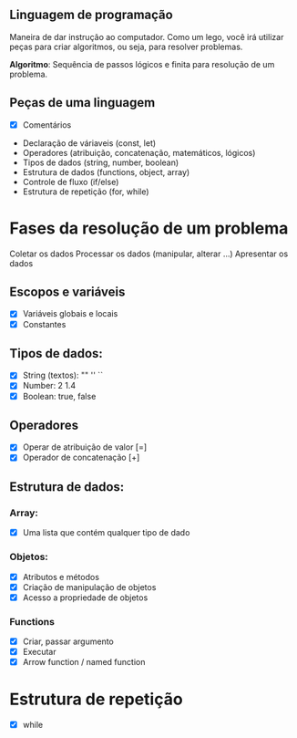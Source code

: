 ## Linguagem de programação

Maneira de dar instrução ao computador.
Como um lego, você irá utilizar peças para criar algoritmos, ou seja, para resolver problemas.

**Algoritmo**: Sequência de passos lógicos e finita para resolução de um problema.

## Peças de uma linguagem

- [x] Comentários
- Declaração de váriaveis (const, let)
- Operadores (atribuição, concatenação, matemáticos, lógicos)
- Tipos de dados (string, number, boolean)
- Estrutura de dados (functions, object, array)
- Controle de fluxo (if/else)
- Estrutura de repetição (for, while)

# Fases da resolução de um problema

Coletar os dados
Processar os dados (manipular, alterar ...)
Apresentar os dados

## Escopos e variáveis

- [x] Variáveis globais e locais
- [x] Constantes

## Tipos de dados:

- [x] String (textos): "" '' ``
- [x] Number: 2 1.4
- [x] Boolean: true, false

## Operadores

- [x] Operar de atribuição de valor [=]
- [x] Operador de concatenação [+]

## Estrutura de dados:

### Array: 

- [x] Uma lista que contém qualquer tipo de dado

### Objetos:

- [x] Atributos e métodos
- [x] Criação de manipulação de objetos
- [x] Acesso a propriedade de objetos

### Functions 

- [x] Criar, passar argumento
- [x] Executar
- [x] Arrow function / named function

# Estrutura de repetição 

- [x] while